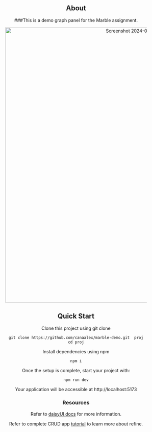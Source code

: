 <div align="center" style="margin: 30px;">

## About

###This is a demo graph panel for the Marble assignment.


<img width="861" alt="Screenshot 2024-03-11 at 6 11 20 PM" src="https://github.com/canaalex/marble-demo/assets/62827365/0d3a9218-c269-4a26-8748-64d6ab2a14c5">

## Quick Start

Clone this project using git clone

```
git clone https://github.com/canaalex/marble-demo.git  proj
cd proj
```

Install dependencies using npm

```
npm i
```


Once the setup is complete, start your project with:

```
npm run dev
```

Your application will be accessible at http://localhost:5173


### Resources

Refer to [daisyUI docs](https://daisyui.com/docs/install/) for more information.

Refer to complete CRUD app [tutorial](https://refine.dev/docs/tutorial/introduction/index/) to learn more about refine.
